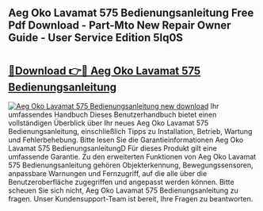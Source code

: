 ## Aeg Oko Lavamat 575 Bedienungsanleitung Free Pdf Download - Part-Mto New Repair Owner Guide - User Service Edition 5Iq0S

# <h2><a href="http://df2wus.blite.top/?on=Aeg+Oko+Lavamat+575+Bedienungsanleitung">🔗Download 👉🔴 Aeg Oko Lavamat 575 Bedienungsanleitung</a></h2>

[![Aeg Oko Lavamat 575 Bedienungsanleitung new download](https://i.imgur.com/lujVjoI.png)](http://df2wus.blite.top/?on=Aeg+Oko+Lavamat+575+Bedienungsanleitung)
Ihr umfassendes Handbuch Dieses Benutzerhandbuch bietet einen vollständigen Überblick über Ihr neues Aeg Oko Lavamat 575 Bedienungsanleitung, einschließlich Tipps zu Installation, Betrieb, Wartung und Fehlerbehebung. Bitte lesen Sie die Garantieinformationen Aeg Oko Lavamat 575 BedienungsanleitungD Für dieses Produkt gilt eine umfassende Garantie. Zu den erweiterten Funktionen von Aeg Oko Lavamat 575 Bedienungsanleitung gehören Objekterkennung, Bewegungssensoren, anpassbare Warnungen und Fernzugriff, auf die alle über die Benutzeroberfläche zugegriffen und angepasst werden können. Bitte scheuen Sie sich nicht, Aeg Oko Lavamat 575 Bedienungsanleitung zu fragen. Unser Kundensupport-Team ist bereit, Ihre Fragen zu beantworten.
